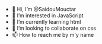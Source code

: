 - 👋 Hi, I’m @SaidouMouctar
- 👀 I’m interested in JavaScript 
- 🌱 I’m currently learning html
- 💞️ I’m looking to collaborate on css
- 📫 How to reach me by m'y name 

<!---
SaidouMouctar/SaidouMouctar is a ✨ special ✨ repository because its `README.md` (this file) appears on your GitHub profile.
You can click the Preview link to take a look at your changes.
--->
